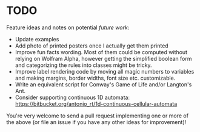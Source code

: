 # TODO

Feature ideas and notes on potential *future work*:

* Update examples
* Add photo of printed posters once I actually get them printed
* Improve fun facts wording. Most of them could be computed without relying on Wolfram Alpha, however getting the simplified boolean form and categorizing the rules into classes might be tricky.
* Improve label rendering code by moving all magic numbers to variables and making margins, border widths, font size etc. customizable.
* Write an equivalent script for Conway's Game of Life and/or Langton's Ant.
* Consider supporting continuous 1D automata: https://bitbucket.org/antonio_rt/1d-continuous-cellular-automata

You're very welcome to send a pull request implementing one or more of the above (or file an issue if you have any other ideas for improvement)!

